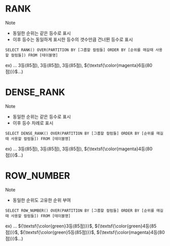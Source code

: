 # RANK
> [!NOTE]
> - 동일한 순위는 같은 등수로 표시
> - 이후 등수는 동일하게 표시한 등수의 갯수만큼 건너뛴 등수로 표시 

`SELECT RANK() OVER(PARTITION BY [그룹할 컬럼들] ORDER BY [순위를 매길때 사용할 컬럼들]) FROM [테이블명]`

ex) ... 3등(85점), 3등(85점), 3등(85점), ${\textsf{\color{magenta}6등(80점)}}$...)

# DENSE_RANK
> [!NOTE]
> - 동일한 순위는 같은 등수로 표시
> - 이후 등수 차례로 표시

`SELECT DENSE_RANK() OVER(PARTITION BY [그룹할 컬럼들] ORDER BY [순위를 매길때 사용할 컬럼들]) FROM [테이블명]`

ex) ... 3등(85점), 3등(85점), 3등(85점), ${\textsf{\color{magenta}4등(80점)}}$...)

# ROW_NUMBER
> [!NOTE]
> - 동일한 순위도 고유한 순위 부여

`SELECT ROW_NUMBER() OVER(PARTITION BY [그룹할 컬럼들] ORDER BY [순위를 매길때 사용할 컬럼들]) FROM [테이블명]`

ex) ... ${\textsf{\color{green}3등(85점)}}$, ${\textsf{\color{green}4등(85점)}}$, ${\textsf{\color{green}5등(85점)}}$, ${\textsf{\color{magenta}4등(80점)}}$...)
